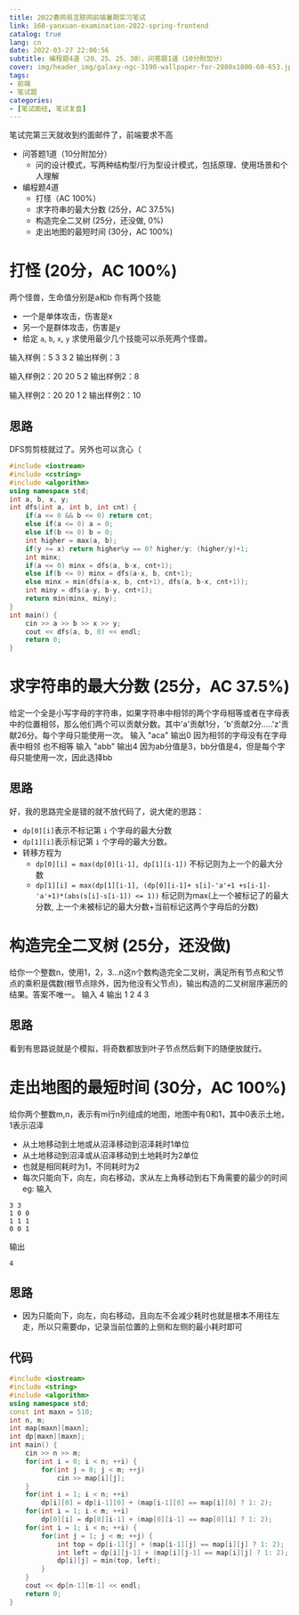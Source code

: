 ```yaml
---
title: 2022春网易互联网前端暑期实习笔试
link: 160-yanxuan-examination-2022-spring-frontend
catalog: true
lang: cn
date: 2022-03-27 22:00:56 
subtitle: 编程题4道（20、25、25、30），问答题1道（10分附加分） 
cover: img/header_img/galaxy-ngc-3190-wallpaper-for-2880x1800-60-653.jpg
tags:
- 前端
- 笔试题
categories:
- [笔试面经, 笔试复盘]
---
```


笔试完第三天就收到约面邮件了，前端要求不高

- 问答题1道（10分附加分）
  - 问的设计模式，写两种结构型/行为型设计模式，包括原理、使用场景和个人理解
- 编程题4道
  - 打怪（AC 100%）
  - 求字符串的最大分数 (25分，AC 37.5%)
  - 构造完全二叉树 (25分，还没做, 0%)
  - 走出地图的最短时间 (30分，AC 100%)

# 打怪 (20分，AC 100%)

两个怪兽，生命值分别是a和b
你有两个技能

- 一个是单体攻击，伤害是x
- 另一个是群体攻击，伤害是y
- 给定 `a`, `b`, `x`, `y` 求使用最少几个技能可以杀死两个怪兽。

输入样例：5 3 3 2
输出样例：3

输入样例2：20 20 5 2
输出样例2：8

输入样例2：20 20 1 2
输出样例2：10

## 思路

DFS剪剪枝就过了。另外也可以贪心（

```cpp
#include <iostream>
#include <cstring>
#include <algorithm>
using namespace std;
int a, b, x, y;
int dfs(int a, int b, int cnt) {
    if(a <= 0 && b <= 0) return cnt;
    else if(a <= 0) a = 0;
    else if(b <= 0) b = 0;
    int higher = max(a, b);
    if(y >= x) return higher%y == 0? higher/y: (higher/y)+1;
    int minx;
    if(a <= 0) minx = dfs(a, b-x, cnt+1);
    else if(b <= 0) minx = dfs(a-x, b, cnt+1);
    else minx = min(dfs(a-x, b, cnt+1), dfs(a, b-x, cnt+1));
    int miny = dfs(a-y, b-y, cnt+1);
    return min(minx, miny);
}
int main() {
    cin >> a >> b >> x >> y;
    cout << dfs(a, b, 0) << endl;
    return 0;
}

```

# 求字符串的最大分数 (25分，AC 37.5%)

给定一个全是小写字母的字符串，如果字符串中相邻的两个字母相等或者在字母表中的位置相邻，那么他们两个可以贡献分数。其中'a'贡献1分，'b'贡献2分.....'z'贡献26分。每个字母只能使用一次。
输入 "aca" 输出0 因为相邻的字母没有在字母表中相邻 也不相等
输入 "abb" 输出4 因为ab分值是3，bb分值是4，但是每个字母只能使用一次，因此选择bb

## 思路

好，我的思路完全是错的就不放代码了，说大佬的思路：

- `dp[0][i]`表示不标记第 `i` 个字母的最大分数
- `dp[1][i]`表示标记第 `i` 个字母的最大分数。
- 转移方程为
  - `dp[0][i] = max(dp[0][i-1], dp[1][i-1])` 不标记则为上一个的最大分数
  - `dp[1][i] = max(dp[1][i-1], (dp[0][i-1]+ s[i]-'a'+1 +s[i-1]-'a'+1)*(abs(s[i]-s[i-1]) <= 1))` 标记则为max(上一个被标记了的最大分数, 上一个未被标记的最大分数+当前标记这两个字母后的分数)

# 构造完全二叉树 (25分，还没做)

给你一个整数n，使用1，2，3...n这n个数构造完全二叉树，满足所有节点和父节点的乘积是偶数(根节点除外，因为他没有父节点)，输出构造的二叉树层序遍历的结果。答案不唯一。
输入 4 输出 1 2 4 3

## 思路

看到有思路说就是个模拟，将奇数都放到叶子节点然后剩下的随便放就行。

# 走出地图的最短时间 (30分，AC 100%)

给你两个整数m,n，表示有m行n列组成的地图，地图中有0和1，其中0表示土地，1表示沼泽

- 从土地移动到土地或从沼泽移动到沼泽耗时1单位
- 从土地移动到沼泽或从沼泽移动到土地耗时为2单位
- 也就是相同耗时为1，不同耗时为2
- 每次只能向下，向左，向右移动，求从左上角移动到右下角需要的最少的时间
eg:
输入

```
3 3
1 0 0
1 1 1
0 0 1
```

输出

```
4
```

## 思路

- 因为只能向下，向左，向右移动，且向左不会减少耗时也就是根本不用往左走，所以只需要dp，记录当前位置的上侧和左侧的最小耗时即可

## 代码

```cpp
#include <iostream>
#include <string>
#include <algorithm>
using namespace std;
const int maxn = 510;
int n, m;
int map[maxn][maxn];
int dp[maxn][maxn];
int main() {
    cin >> n >> m;
    for(int i = 0; i < n; ++i) {
        for(int j = 0; j < m; ++j)
            cin >> map[i][j];
    }
    for(int i = 1; i < n; ++i) 
        dp[i][0] = dp[i-1][0] + (map[i-1][0] == map[i][0] ? 1: 2);
    for(int i = 1; i < m; ++i) 
        dp[0][i] = dp[0][i-1] + (map[0][i-1] == map[0][i] ? 1: 2);
    for(int i = 1; i < n; ++i) {
        for(int j = 1; j < m; ++j) {
            int top = dp[i-1][j] + (map[i-1][j] == map[i][j] ? 1: 2);
            int left = dp[i][j-1] + (map[i][j-1] == map[i][j] ? 1: 2);
            dp[i][j] = min(top, left);
        }
    }
    cout << dp[n-1][m-1] << endl;
    return 0;
}
```
